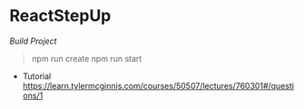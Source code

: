 # ReactStepUp

*Build Project*
> npm run create
> npm run start

- Tutorial
https://learn.tylermcginnis.com/courses/50507/lectures/760301#/questions/1